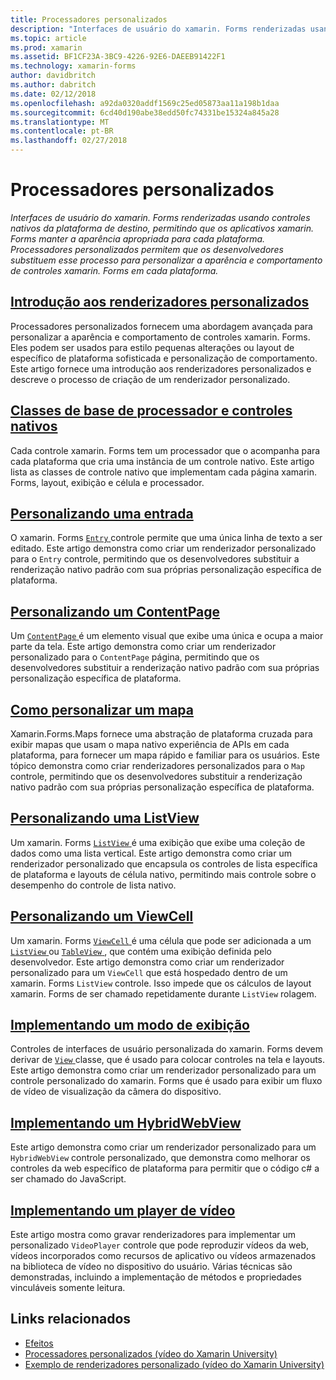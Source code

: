 ```yaml
---
title: Processadores personalizados
description: "Interfaces de usuário do xamarin. Forms renderizadas usando controles nativos da plataforma de destino, permitindo que os aplicativos xamarin. Forms manter a aparência apropriada para cada plataforma. Processadores personalizados permitem que os desenvolvedores substituem esse processo para personalizar a aparência e comportamento de controles xamarin. Forms em cada plataforma."
ms.topic: article
ms.prod: xamarin
ms.assetid: BF1CF23A-3BC9-4226-92E6-DAEEB91422F1
ms.technology: xamarin-forms
author: davidbritch
ms.author: dabritch
ms.date: 02/12/2018
ms.openlocfilehash: a92da0320addf1569c25ed05873aa11a198b1daa
ms.sourcegitcommit: 6cd40d190abe38edd50fc74331be15324a845a28
ms.translationtype: MT
ms.contentlocale: pt-BR
ms.lasthandoff: 02/27/2018
---
```

# <a name="custom-renderers"></a>Processadores personalizados

_Interfaces de usuário do xamarin. Forms renderizadas usando controles nativos da plataforma de destino, permitindo que os aplicativos xamarin. Forms manter a aparência apropriada para cada plataforma. Processadores personalizados permitem que os desenvolvedores substituem esse processo para personalizar a aparência e comportamento de controles xamarin. Forms em cada plataforma._

## <a name="introduction-to-custom-renderersintroductionmd"></a>[Introdução aos renderizadores personalizados](introduction.md)

Processadores personalizados fornecem uma abordagem avançada para personalizar a aparência e comportamento de controles xamarin. Forms. Eles podem ser usados para estilo pequenas alterações ou layout de específico de plataforma sofisticada e personalização de comportamento. Este artigo fornece uma introdução aos renderizadores personalizados e descreve o processo de criação de um renderizador personalizado.

## <a name="renderer-base-classes-and-native-controlsrenderersmd"></a>[Classes de base de processador e controles nativos](renderers.md)

Cada controle xamarin. Forms tem um processador que o acompanha para cada plataforma que cria uma instância de um controle nativo. Este artigo lista as classes de controle nativo que implementam cada página xamarin. Forms, layout, exibição e célula e processador.

## <a name="customizing-an-entryentrymd"></a>[Personalizando uma entrada](entry.md)

O xamarin. Forms [ `Entry` ](https://developer.xamarin.com/api/type/Xamarin.Forms.Entry/) controle permite que uma única linha de texto a ser editado. Este artigo demonstra como criar um renderizador personalizado para o `Entry` controle, permitindo que os desenvolvedores substituir a renderização nativo padrão com sua próprias personalização específica de plataforma.

## <a name="customizing-a-contentpagecontentpagemd"></a>[Personalizando um ContentPage](contentpage.md)

Um [ `ContentPage` ](https://developer.xamarin.com/api/type/Xamarin.Forms.ContentPage/) é um elemento visual que exibe uma única e ocupa a maior parte da tela. Este artigo demonstra como criar um renderizador personalizado para o `ContentPage` página, permitindo que os desenvolvedores substituir a renderização nativo padrão com sua próprias personalização específica de plataforma.

## <a name="customizing-a-mapmapindexmd"></a>[Como personalizar um mapa](map/index.md)

Xamarin.Forms.Maps fornece uma abstração de plataforma cruzada para exibir mapas que usam o mapa nativo experiência de APIs em cada plataforma, para fornecer um mapa rápido e familiar para os usuários. Este tópico demonstra como criar renderizadores personalizados para o `Map` controle, permitindo que os desenvolvedores substituir a renderização nativo padrão com sua próprias personalização específica de plataforma.

## <a name="customizing-a-listviewlistviewmd"></a>[Personalizando uma ListView](listview.md)

Um xamarin. Forms [ `ListView` ](https://developer.xamarin.com/api/type/Xamarin.Forms.ListView/) é uma exibição que exibe uma coleção de dados como uma lista vertical. Este artigo demonstra como criar um renderizador personalizado que encapsula os controles de lista específica de plataforma e layouts de célula nativo, permitindo mais controle sobre o desempenho do controle de lista nativo.

## <a name="customizing-a-viewcellviewcellmd"></a>[Personalizando um ViewCell](viewcell.md)

Um xamarin. Forms [ `ViewCell` ](https://developer.xamarin.com/api/type/Xamarin.Forms.ViewCell/) é uma célula que pode ser adicionada a um [ `ListView` ](https://developer.xamarin.com/api/type/Xamarin.Forms.ListView/) ou [ `TableView` ](https://developer.xamarin.com/api/type/Xamarin.Forms.TableView/), que contém uma exibição definida pelo desenvolvedor. Este artigo demonstra como criar um renderizador personalizado para um `ViewCell` que está hospedado dentro de um xamarin. Forms `ListView` controle. Isso impede que os cálculos de layout xamarin. Forms de ser chamado repetidamente durante `ListView` rolagem.

## <a name="implementing-a-viewviewmd"></a>[Implementando um modo de exibição](view.md)

Controles de interfaces de usuário personalizada do xamarin. Forms devem derivar de [ `View` ](https://developer.xamarin.com/api/type/Xamarin.Forms.View/) classe, que é usado para colocar controles na tela e layouts. Este artigo demonstra como criar um renderizador personalizado para um controle personalizado do xamarin. Forms que é usado para exibir um fluxo de vídeo de visualização da câmera do dispositivo.

## <a name="implementing-a-hybridwebviewhybridwebviewmd"></a>[Implementando um HybridWebView](hybridwebview.md)

Este artigo demonstra como criar um renderizador personalizado para um `HybridWebView` controle personalizado, que demonstra como melhorar os controles da web específico de plataforma para permitir que o código c# a ser chamado do JavaScript.

## <a name="implementing-a-video-playervideo-playerindexmd"></a>[Implementando um player de vídeo](video-player/index.md)

Este artigo mostra como gravar renderizadores para implementar um personalizado `VideoPlayer` controle que pode reproduzir vídeos da web, vídeos incorporados como recursos de aplicativo ou vídeos armazenados na biblioteca de vídeo no dispositivo do usuário. Várias técnicas são demonstradas, incluindo a implementação de métodos e propriedades vinculáveis somente leitura. 


## <a name="related-links"></a>Links relacionados

- [Efeitos](~/xamarin-forms/app-fundamentals/effects/index.md)
- [Processadores personalizados (vídeo do Xamarin University)](https://developer.xamarin.com/videos/cross-platform/xamarinforms-custom-renderers/)
- [Exemplo de renderizadores personalizado (vídeo do Xamarin University)](http://bit.ly/xf-customrenderer)

